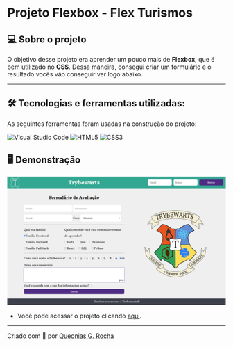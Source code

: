 # Projeto Flexbox - Flex Turismos

## 💻 Sobre o projeto

O objetivo desse projeto era aprender um pouco mais de **Flexbox**, que é bem utilizado no **CSS**. Dessa maneira, consegui criar um formulário e o resultado vocês vão conseguir ver logo abaixo.

---

## 🛠 Tecnologias e ferramentas utilizadas:

As seguintes ferramentas foram usadas na construção do projeto:

![Visual Studio Code](https://img.shields.io/badge/Visual%20Studio%20Code-0078d7.svg?style=for-the-badge&logo=visual-studio-code&logoColor=white)
![HTML5](https://img.shields.io/badge/html5-%23E34F26.svg?style=for-the-badge&logo=html5&logoColor=white)
![CSS3](https://img.shields.io/badge/css3-%231572B6.svg?style=for-the-badge&logo=css3&logoColor=white)

## 🖥️ Demonstração

<p align="center">
	<img src="/images/trybewarts.png">
</p>

- Você pode acessar o projeto clicando <a href="https://queonias.github.io/projeto-Trybewarts-Wizarding/">aqui</a>.

---


Criado com 💙 por [Queonias G. Rocha](https://github.com/Queonias)